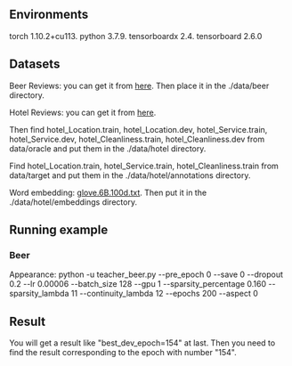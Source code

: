 
## Environments
torch 1.10.2+cu113. python 3.7.9. tensorboardx 2.4. tensorboard 2.6.0
## Datasets
Beer Reviews: you can get it from [here](http://people.csail.mit.edu/taolei/beer/). Then place it in the ./data/beer directory.  

Hotel Reviews: you can get it from [here](https://people.csail.mit.edu/yujia/files/r2a/data.zip). 

Then  find hotel_Location.train, hotel_Location.dev, hotel_Service.train, hotel_Service.dev, hotel_Cleanliness.train, hotel_Cleanliness.dev from data/oracle and put them in the ./data/hotel directory. 

Find hotel_Location.train, hotel_Service.train, hotel_Cleanliness.train from data/target and put them in the ./data/hotel/annotations directory.  


Word embedding: [glove.6B.100d.txt](https://nlp.stanford.edu/projects/glove/). Then put it in the ./data/hotel/embeddings directory.

## Running example
### Beer
Appearance: python -u teacher_beer.py --pre_epoch 0 --save 0 --dropout 0.2 --lr 0.00006 --batch_size 128 --gpu 1 --sparsity_percentage 0.160 --sparsity_lambda 11 --continuity_lambda 12 --epochs 200 --aspect 0





## Result
You will get a result like "best_dev_epoch=154" at last. Then you need to find the result corresponding to the epoch with number "154".  



